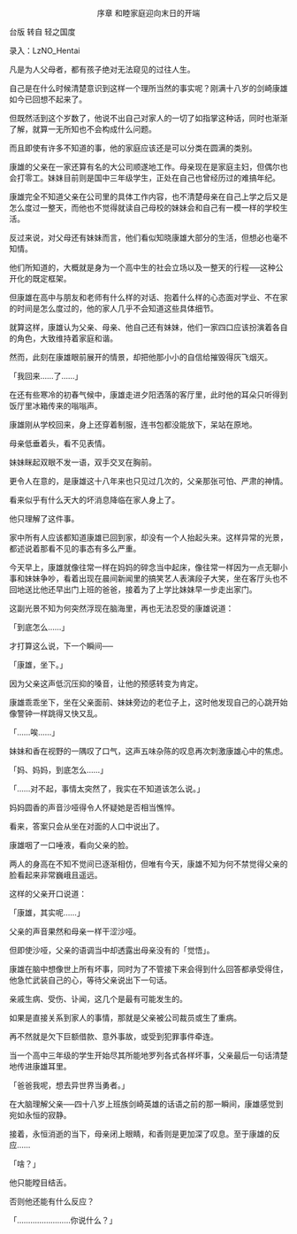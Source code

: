 <p align="center">序章 和睦家庭迎向末日的开端</p>

台版 转自 轻之国度

录入：LzNO_Hentai

凡是为人父母者，都有孩子绝对无法窥见的过往人生。

自己是在什么时候清楚意识到这样一个理所当然的事实呢？刚满十八岁的剑崎康雄如今已回想不起来了。

但既然活到这个岁数了，他说不出自己对家人的一切了如指掌这种话，同时也渐渐了解，就算一无所知也不会构成什么问题。

而且即使有许多不知道的事，他的家庭应该还是可以分类在圆满的类别。

康雄的父亲在一家还算有名的大公司顺遂地工作。母亲现在是家庭主妇，但偶尔也会打零工。妹妹目前则是国中三年级学生，正处在自己也曾经历过的难搞年纪。

康雄完全不知道父亲在公司里的具体工作内容，也不清楚母亲在自己上学之后又是怎么度过一整天，而他也不觉得就读自己母校的妹妹会和自己有一模一样的学校生活。

反过来说，对父母还有妹妹而言，他们看似知晓康雄大部分的生活，但想必也毫不知情。

他们所知道的，大概就是身为一个高中生的社会立场以及一整天的行程──这种公开化的既定框架。

但康雄在高中与朋友和老师有什么样的对话、抱着什么样的心态面对学业、不在家的时间是怎么度过的，他的家人几乎不会知道这些具体细节。

就算这样，康雄认为父亲、母亲、他自己还有妹妹，他们一家四口应该扮演着各自的角色，大致维持着家庭和谐。

然而，此刻在康雄眼前展开的情景，却把他那小小的自信给摧毁得灰飞烟灭。

「我回来……了……」

在还有些寒冷的初春气候中，康雄走进夕阳洒落的客厅里，此时他的耳朵只听得到饭厅里冰箱传来的嗡嗡声。

康雄刚从学校回来，身上还穿着制服，连书包都没能放下，呆站在原地。

母亲低垂着头，看不见表情。

妹妹眯起双眼不发一语，双手交叉在胸前。

更令人在意的，是康雄这十八年来也只见过几次的，父亲那张可怕、严肃的神情。

看来似乎有什么天大的坏消息降临在家人身上了。

他只理解了这件事。

家中所有人应该都知道康雄已回到家，却没有一个人抬起头来。这样异常的光景，都述说着那看不见的事态有多么严重。

今天早上，康雄就像往常一样在妈妈的碎念当中起床，像往常一样因为一点无聊小事和妹妹争吵，看着出现在晨间新闻里的搞笑艺人表演段子大笑，坐在客厅头也不回地送比他还早出门上班的爸爸，接着为了上学比妹妹早一步走出家门。

这副光景不知为何突然浮现在脑海里，再也无法忍受的康雄说道：

「到底怎么……」

才打算这么说，下一个瞬间──

「康雄，坐下。」

因为父亲这声低沉压抑的嗓音，让他的预感转变为肯定。

康雄乖乖坐下，坐在父亲面前、妹妹旁边的老位子上，这时他发现自己的心跳开始像警钟一样跳得又快又乱。

「……唉……」

妹妹和香在视野的一隅叹了口气，这声五味杂陈的叹息再次刺激康雄心中的焦虑。

「妈、妈妈，到底怎么……」

「……对不起，事情太突然了，我实在不知道该怎么说。」

妈妈圆香的声音沙哑得令人怀疑她是否相当憔悴。

看来，答案只会从坐在对面的人口中说出了。

康雄咽了一口唾液，看向父亲的脸。

两人的身高在不知不觉间已逐渐相仿，但唯有今天，康雄不知为何不禁觉得父亲的脸看起来非常巍峨且遥远。

这样的父亲开口说道：

「康雄，其实呢……」

父亲的声音果然和母亲一样干涩沙哑。

但即使沙哑，父亲的语调当中却透露出母亲没有的「觉悟」。

康雄在脑中想像世上所有坏事，同时为了不管接下来会得到什么回答都承受得住，他急忙武装自己的心，等待父亲说出下一句话。

亲戚生病、受伤、讣闻，这几个是最有可能发生的。

如果是直接关系到家人的事情，那就是父亲被公司裁员或生了重病。

再不然就是欠下巨额借款、意外事故，或受到犯罪事件牵连。

当一个高中三年级的学生开始尽其所能地罗列各式各样坏事，父亲最后一句话清楚地传进康雄耳里。

「爸爸我呢，想去异世界当勇者。」

在大脑理解父亲──四十八岁上班族剑崎英雄的话语之前的那一瞬间，康雄感觉到宛如永恒的寂静。

接着，永恒消逝的当下，母亲闭上眼睛，和香则是更加深了叹息。至于康雄的反应……

「啥？」

他只能瞠目结舌。

否则他还能有什么反应？

「……………………你说什么？」

